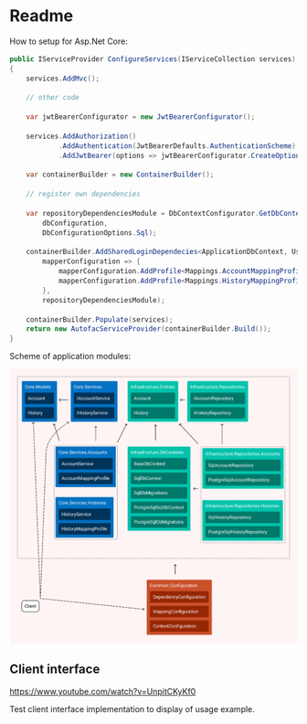 # Readme

How to setup for Asp.Net Core:

```csharp
public IServiceProvider ConfigureServices(IServiceCollection services)
{
    services.AddMvc();
    
    // other code
    
    var jwtBearerConfigurator = new JwtBearerConfigurator();

    services.AddAuthorization()
            .AddAuthentication(JwtBearerDefaults.AuthenticationScheme)
            .AddJwtBearer(options => jwtBearerConfigurator.CreateOptions(options));
        
    var containerBuilder = new ContainerBuilder();
    
    // register own dependencies
    
    var repositoryDependenciesModule = DbContextConfigurator.GetDbContextDependencies(
        dbConfiguration, 
        DbConfigurationOptions.Sql);
        
    containerBuilder.AddSharedLoginDependecies<ApplicationDbContext, User, Role, string>(
        mapperConfiguration => {
            mapperConfiguration.AddProfile<Mappings.AccountMappingProfile>();
            mapperConfiguration.AddProfile<Mappings.HistoryMappingProfile>();
        },
        repositoryDependenciesModule);
        
    containerBuilder.Populate(services);
    return new AutofacServiceProvider(containerBuilder.Build());
}
```

Scheme of application modules:

![module scheme](./Images/Scheme.png)


## Client interface 
https://www.youtube.com/watch?v=UnpitCKyKf0

Test client interface implementation to display of usage example.
